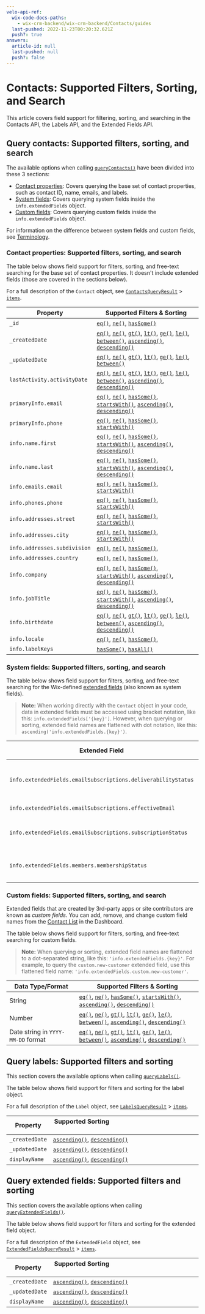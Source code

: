 ```yaml
---
velo-api-ref:
  wix-code-docs-paths:
    - wix-crm-backend/wix-crm-backend/Contacts/guides
  last-pushed: 2022-11-23T00:20:32.621Z
  push?: true
answers:
  article-id: null
  last-pushed: null
  push?: false
---
```


# Contacts: Supported Filters, Sorting, and Search

This article covers field support for filtering, sorting, and searching
in the Contacts API, the Labels API, and the Extended Fields API.

## Query contacts: Supported filters, sorting, and search

The available options when calling 
[`queryContacts()`](wix-crm-backend/contacts/querycontacts)
have been divided into these 3 sections:

- [Contact properties](#contact-properties-supported-filters,-sorting,-and-search):
  Covers querying the base set of contact properties,
  such as contact ID, name, emails, and labels.
- [System fields](#system-fields-supported-filters,-sorting,-and-search):
  Covers querying system fields inside the `info.extendedFields` object.
- [Custom fields](#custom-fields-supported-filters,-sorting,-and-search):
  Covers querying custom fields inside the `info.extendedFields` object.

For information on the difference between system fields and custom fields,
see [Terminology](contacts/introduction#terminology).

### Contact properties: Supported filters, sorting, and search

The table below shows field support for filters, sorting,
and free-text searching
for the base set of contact properties.
It doesn't include extended fields (those are covered in the sections below).

For a full description of the `Contact` object, see
[`ContactsQueryResult`](wix-crm-backend/contacts/contactsqueryresult) >
[`items`](wix-crm-backend/contacts/contactsqueryresult/items).

| Property                     | Supported Filters & Sorting                                                                                                                                                                                                                                                                                                                                                                                                                                                                                                                                                                        |
| ---------------------------- | -------------------------------------------------------------------------------------------------------------------------------------------------------------------------------------------------------------------------------------------------------------------------------------------------------------------------------------------------------------------------------------------------------------------------------------------------------------------------------------------------------------------------------------------------------------------------------------------------- |
| `_id`                        | [`eq()`](wix-crm-backend/contacts/contactsquerybuilder/eq), [`ne()`](wix-crm-backend/contacts/contactsquerybuilder/ne), [`hasSome()`](wix-crm-backend/contacts/contactsquerybuilder/hassome)                                                                                                                                                                                                                                                                                                                                                                                                       |
| `_createdDate`               | [`eq()`](wix-crm-backend/contacts/contactsquerybuilder/eq), [`ne()`](wix-crm-backend/contacts/contactsquerybuilder/ne), [`gt()`](wix-crm-backend/contacts/contactsquerybuilder/gt), [`lt()`](wix-crm-backend/contacts/contactsquerybuilder/lt), [`ge()`](wix-crm-backend/contacts/contactsquerybuilder/ge), [`le()`](wix-crm-backend/contacts/contactsquerybuilder/le), [`between()`](wix-crm-backend/contacts/contactsquerybuilder/between), [`ascending()`](wix-crm-backend/contacts/contactsquerybuilder/ascending), [`descending()`](wix-crm-backend/contacts/contactsquerybuilder/descending) |
| `_updatedDate`               | [`eq()`](wix-crm-backend/contacts/contactsquerybuilder/eq), [`ne()`](wix-crm-backend/contacts/contactsquerybuilder/ne), [`gt()`](wix-crm-backend/contacts/contactsquerybuilder/gt), [`lt()`](wix-crm-backend/contacts/contactsquerybuilder/lt), [`ge()`](wix-crm-backend/contacts/contactsquerybuilder/ge), [`le()`](wix-crm-backend/contacts/contactsquerybuilder/le), [`between()`](wix-crm-backend/contacts/contactsquerybuilder/between)                                                                                                                                                       |
| `lastActivity.activityDate`  | [`eq()`](wix-crm-backend/contacts/contactsquerybuilder/eq), [`ne()`](wix-crm-backend/contacts/contactsquerybuilder/ne), [`gt()`](wix-crm-backend/contacts/contactsquerybuilder/gt), [`lt()`](wix-crm-backend/contacts/contactsquerybuilder/lt), [`ge()`](wix-crm-backend/contacts/contactsquerybuilder/ge), [`le()`](wix-crm-backend/contacts/contactsquerybuilder/le), [`between()`](wix-crm-backend/contacts/contactsquerybuilder/between), [`ascending()`](wix-crm-backend/contacts/contactsquerybuilder/ascending), [`descending()`](wix-crm-backend/contacts/contactsquerybuilder/descending) |
| `primaryInfo.email`          | [`eq()`](wix-crm-backend/contacts/contactsquerybuilder/eq), [`ne()`](wix-crm-backend/contacts/contactsquerybuilder/ne), [`hasSome()`](wix-crm-backend/contacts/contactsquerybuilder/hassome), [`startsWith()`](wix-crm-backend/contacts/contactsquerybuilder/startswith), [`ascending()`](wix-crm-backend/contacts/contactsquerybuilder/ascending), [`descending()`](wix-crm-backend/contacts/contactsquerybuilder/descending)                                                                                                                                                                     |
| `primaryInfo.phone`          | [`eq()`](wix-crm-backend/contacts/contactsquerybuilder/eq), [`ne()`](wix-crm-backend/contacts/contactsquerybuilder/ne), [`hasSome()`](wix-crm-backend/contacts/contactsquerybuilder/hassome), [`startsWith()`](wix-crm-backend/contacts/contactsquerybuilder/startswith)                                                                                                                                                                                                                                                                                                                           |
| `info.name.first`            | [`eq()`](wix-crm-backend/contacts/contactsquerybuilder/eq), [`ne()`](wix-crm-backend/contacts/contactsquerybuilder/ne), [`hasSome()`](wix-crm-backend/contacts/contactsquerybuilder/hassome), [`startsWith()`](wix-crm-backend/contacts/contactsquerybuilder/startswith), [`ascending()`](wix-crm-backend/contacts/contactsquerybuilder/ascending), [`descending()`](wix-crm-backend/contacts/contactsquerybuilder/descending)                                                                                                                                                                     |
| `info.name.last`             | [`eq()`](wix-crm-backend/contacts/contactsquerybuilder/eq), [`ne()`](wix-crm-backend/contacts/contactsquerybuilder/ne), [`hasSome()`](wix-crm-backend/contacts/contactsquerybuilder/hassome), [`startsWith()`](wix-crm-backend/contacts/contactsquerybuilder/startswith), [`ascending()`](wix-crm-backend/contacts/contactsquerybuilder/ascending), [`descending()`](wix-crm-backend/contacts/contactsquerybuilder/descending)                                                                                                                                                                     |
| `info.emails.email`          | [`eq()`](wix-crm-backend/contacts/contactsquerybuilder/eq), [`ne()`](wix-crm-backend/contacts/contactsquerybuilder/ne), [`hasSome()`](wix-crm-backend/contacts/contactsquerybuilder/hassome), [`startsWith()`](wix-crm-backend/contacts/contactsquerybuilder/startswith)                                                                                                                                                                                                                                                                                                                           |
| `info.phones.phone`          | [`eq()`](wix-crm-backend/contacts/contactsquerybuilder/eq), [`ne()`](wix-crm-backend/contacts/contactsquerybuilder/ne), [`hasSome()`](wix-crm-backend/contacts/contactsquerybuilder/hassome), [`startsWith()`](wix-crm-backend/contacts/contactsquerybuilder/startswith)                                                                                                                                                                                                                                                                                                                           |
| `info.addresses.street`      | [`eq()`](wix-crm-backend/contacts/contactsquerybuilder/eq), [`ne()`](wix-crm-backend/contacts/contactsquerybuilder/ne), [`hasSome()`](wix-crm-backend/contacts/contactsquerybuilder/hassome), [`startsWith()`](wix-crm-backend/contacts/contactsquerybuilder/startswith)                                                                                                                                                                                                                                                                                                                           |
| `info.addresses.city`        | [`eq()`](wix-crm-backend/contacts/contactsquerybuilder/eq), [`ne()`](wix-crm-backend/contacts/contactsquerybuilder/ne), [`hasSome()`](wix-crm-backend/contacts/contactsquerybuilder/hassome), [`startsWith()`](wix-crm-backend/contacts/contactsquerybuilder/startswith)                                                                                                                                                                                                                                                                                                                           |
| `info.addresses.subdivision` | [`eq()`](wix-crm-backend/contacts/contactsquerybuilder/eq), [`ne()`](wix-crm-backend/contacts/contactsquerybuilder/ne), [`hasSome()`](wix-crm-backend/contacts/contactsquerybuilder/hassome),                                                                                                                                                                                                                                                                                                                                                                                                      |
| `info.addresses.country`     | [`eq()`](wix-crm-backend/contacts/contactsquerybuilder/eq), [`ne()`](wix-crm-backend/contacts/contactsquerybuilder/ne), [`hasSome()`](wix-crm-backend/contacts/contactsquerybuilder/hassome),                                                                                                                                                                                                                                                                                                                                                                                                      |
| `info.company`               | [`eq()`](wix-crm-backend/contacts/contactsquerybuilder/eq), [`ne()`](wix-crm-backend/contacts/contactsquerybuilder/ne), [`hasSome()`](wix-crm-backend/contacts/contactsquerybuilder/hassome), [`startsWith()`](wix-crm-backend/contacts/contactsquerybuilder/startswith), [`ascending()`](wix-crm-backend/contacts/contactsquerybuilder/ascending), [`descending()`](wix-crm-backend/contacts/contactsquerybuilder/descending)                                                                                                                                                                     |
| `info.jobTitle`              | [`eq()`](wix-crm-backend/contacts/contactsquerybuilder/eq), [`ne()`](wix-crm-backend/contacts/contactsquerybuilder/ne), [`hasSome()`](wix-crm-backend/contacts/contactsquerybuilder/hassome), [`startsWith()`](wix-crm-backend/contacts/contactsquerybuilder/startswith), [`ascending()`](wix-crm-backend/contacts/contactsquerybuilder/ascending), [`descending()`](wix-crm-backend/contacts/contactsquerybuilder/descending)                                                                                                                                                                     |
| `info.birthdate`             | [`eq()`](wix-crm-backend/contacts/contactsquerybuilder/eq), [`ne()`](wix-crm-backend/contacts/contactsquerybuilder/ne), [`gt()`](wix-crm-backend/contacts/contactsquerybuilder/gt), [`lt()`](wix-crm-backend/contacts/contactsquerybuilder/lt), [`ge()`](wix-crm-backend/contacts/contactsquerybuilder/ge), [`le()`](wix-crm-backend/contacts/contactsquerybuilder/le), [`between()`](wix-crm-backend/contacts/contactsquerybuilder/between), [`ascending()`](wix-crm-backend/contacts/contactsquerybuilder/ascending), [`descending()`](wix-crm-backend/contacts/contactsquerybuilder/descending) |
| `info.locale`                | [`eq()`](wix-crm-backend/contacts/contactsquerybuilder/eq), [`ne()`](wix-crm-backend/contacts/contactsquerybuilder/ne), [`hasSome()`](wix-crm-backend/contacts/contactsquerybuilder/hassome),                                                                                                                                                                                                                                                                                                                                                                                                      |
| `info.labelKeys`             | [`hasSome()`](wix-crm-backend/contacts/contactsquerybuilder/hassome), [`hasAll()`](wix-crm-backend/contacts/contactsquerybuilder/hasall)                                                                                                                                                                                                                                                                                                                                                                                                                                                           |

### System fields: Supported filters, sorting, and search

The table below shows field support for filters, sorting,
and free-text searching
for the Wix-defined
[extended fields](wix-crm-backend/contacts/introduction#about-extended-fields)
(also known as system fields).

> **Note:**
> When working directly with the `Contact` object in your code,
> data in extended fields must be accessed
> using bracket notation, like this:
> `info.extendedFields['{key}']`.
> However, when querying or sorting,
> extended field names are flattened with dot notation, like this:
> `ascending('info.extendedFields.{key}')`.

| Extended Field                                                | Supported Filters & Sorting                                                                                                                                                                              | Supported Values                                                       |
| ------------------------------------------------------------- | -------------------------------------------------------------------------------------------------------------------------------------------------------------------------------------------------------- | ---------------------------------------------------------------------- |
| `info.extendedFields.emailSubscriptions.deliverabilityStatus` | [`eq()`](wix-crm-backend/contacts/contactsquerybuilder/eq),[`ne()`](wix-crm-backend/contacts/contactsquerybuilder/ne),[`hasSome()`](wix-crm-backend/contacts/contactsquerybuilder/hassome)   | `"VALID"`, `"BOUNCED"`, `"SPAM_COMPLAINT"`, `"NOT_SET"`, `"INACTIVE"`. |
| `info.extendedFields.emailSubscriptions.effectiveEmail`       | [`ascending()`](wix-crm-backend/contacts/contactsquerybuilder/ascending), [`descending()`](wix-crm-backend/contacts/contactsquerybuilder/descending)                                             |                                                                        |
| `info.extendedFields.emailSubscriptions.subscriptionStatus`   | [`eq()`](wix-crm-backend/contacts/contactsquerybuilder/eq), [`ne()`](wix-crm-backend/contacts/contactsquerybuilder/ne), [`hasSome()`](wix-crm-backend/contacts/contactsquerybuilder/hassome) | `"SUBSCRIBED"`, `"UNSUBSCRIBED"`, `"NOT_SET"`, `"PENDING"`.            |
| `info.extendedFields.members.membershipStatus`                | [`eq()`](wix-crm-backend/contacts/contactsquerybuilder/eq), [`ne()`](wix-crm-backend/contacts/contactsquerybuilder/ne), [`hasSome()`](wix-crm-backend/contacts/contactsquerybuilder/hassome) | `"APPROVED"`, `"DENIED"`, `"PENDING"`, `"INACTIVE"`.                   |

### Custom fields: Supported filters, sorting, and search

Extended fields that are created by 3rd-party apps or site contributors
are known as _custom fields_.
You can add, remove, and change custom field names from the
[Contact List](https://www.wix.com/my-account/site-selector/?buttonText=Select%20Site&title=Select%20a%20Site&autoSelectOnSingleSite=true&actionUrl=https:%2F%2Fwww.wix.com%2Fdashboard%2F%7B%7BmetaSiteId%7D%7D%2Fcontacts)
in the Dashboard.

The table below shows field support for filters, sorting,
and free-text searching for custom fields.

> **Note:**
> When querying or sorting,
> extended field names are flattened to a dot-separated string, like this:
> `'info.extendedFields.{key}'`.
> For example, to query the `custom.new-customer` extended field,
> use this flattened field name:
> `'info.extendedFields.custom.new-customer'`.

| Data Type/Format                   | Supported Filters & Sorting                                                                                                                                                                                                                                                                                                                                                                                                                                                                                                                                                                        |
| ---------------------------------- | -------------------------------------------------------------------------------------------------------------------------------------------------------------------------------------------------------------------------------------------------------------------------------------------------------------------------------------------------------------------------------------------------------------------------------------------------------------------------------------------------------------------------------------------------------------------------------------------------- |
| String                             | [`eq()`](wix-crm-backend/contacts/contactsquerybuilder/eq), [`ne()`](wix-crm-backend/contacts/contactsquerybuilder/ne), [`hasSome()`](wix-crm-backend/contacts/contactsquerybuilder/hassome), [`startsWith()`](wix-crm-backend/contacts/contactsquerybuilder/startswith), [`ascending()`](wix-crm-backend/contacts/contactsquerybuilder/ascending), [`descending()`](wix-crm-backend/contacts/contactsquerybuilder/descending)                                                                                                                                                                     |
| Number                             | [`eq()`](wix-crm-backend/contacts/contactsquerybuilder/eq), [`ne()`](wix-crm-backend/contacts/contactsquerybuilder/ne), [`gt()`](wix-crm-backend/contacts/contactsquerybuilder/gt), [`lt()`](wix-crm-backend/contacts/contactsquerybuilder/lt), [`ge()`](wix-crm-backend/contacts/contactsquerybuilder/ge), [`le()`](wix-crm-backend/contacts/contactsquerybuilder/le), [`between()`](wix-crm-backend/contacts/contactsquerybuilder/between), [`ascending()`](wix-crm-backend/contacts/contactsquerybuilder/ascending), [`descending()`](wix-crm-backend/contacts/contactsquerybuilder/descending) |
| Date string in `YYYY-MM-DD` format | [`eq()`](wix-crm-backend/contacts/contactsquerybuilder/eq), [`ne()`](wix-crm-backend/contacts/contactsquerybuilder/ne), [`gt()`](wix-crm-backend/contacts/contactsquerybuilder/gt), [`lt()`](wix-crm-backend/contacts/contactsquerybuilder/lt), [`ge()`](wix-crm-backend/contacts/contactsquerybuilder/ge), [`le()`](wix-crm-backend/contacts/contactsquerybuilder/le), [`between()`](wix-crm-backend/contacts/contactsquerybuilder/between), [`ascending()`](wix-crm-backend/contacts/contactsquerybuilder/ascending), [`descending()`](wix-crm-backend/contacts/contactsquerybuilder/descending) |

## Query labels: Supported filters and sorting

This section covers the available options when calling
[`queryLabels()`](wix-crm-backend/contacts/querylabels).

The table below shows field support for filters and sorting
for the label object.

For a full description of the `Label` object, see
[`LabelsQueryResult`](wix-crm-backend/contacts/labelsqueryresult) >
[`items`](wix-crm-backend/contacts/labelsqueryresult/items).

| Property       | Supported Sorting &nbsp; &nbsp; &nbsp; &nbsp; &nbsp; &nbsp; &nbsp; &nbsp; &nbsp; &nbsp; &nbsp; &nbsp; &nbsp; &nbsp; &nbsp; &nbsp; &nbsp; &nbsp; &nbsp; &nbsp; &nbsp; &nbsp; &nbsp; &nbsp; &nbsp; &nbsp; &nbsp; &nbsp; &nbsp; &nbsp; |
| -------------- | ----------------------------------------------------------------------------------------------------------------------------------------------------------------------------------------------------------------------------------- |
| `_createdDate` | [`ascending()`](wix-crm-backend/contacts/labelsquerybuilder/ascending), [`descending()`](wix-crm-backend/contacts/labelsquerybuilder/descending)                                                                                    |
| `_updatedDate` | [`ascending()`](wix-crm-backend/contacts/labelsquerybuilder/ascending), [`descending()`](wix-crm-backend/contacts/labelsquerybuilder/descending)                                                                                    |
| `displayName`  | [`ascending()`](wix-crm-backend/contacts/labelsquerybuilder/ascending), [`descending()`](wix-crm-backend/contacts/labelsquerybuilder/descending)                                                                                    |

## Query extended fields: Supported filters and sorting

This section covers the available options when calling
[`queryExtendedFields()`](wix-crm-backend/contacts/queryextendedfields).

The table below shows field support for filters and sorting
for the extended field object.

For a full description of the `ExtendedField` object, see
[`ExtendedFieldsQueryResult`](wix-crm-backend/contacts/extendedfieldsqueryresult) >
[`items`](wix-crm-backend/contacts/extendedfieldsqueryresult/items).

| Property       | Supported Sorting &nbsp; &nbsp; &nbsp; &nbsp; &nbsp; &nbsp; &nbsp; &nbsp; &nbsp; &nbsp; &nbsp; &nbsp; &nbsp; &nbsp; &nbsp; &nbsp; &nbsp; &nbsp; &nbsp; &nbsp; &nbsp; &nbsp; &nbsp; &nbsp; &nbsp; &nbsp; &nbsp; &nbsp; &nbsp; &nbsp; |
| -------------- | ----------------------------------------------------------------------------------------------------------------------------------------------------------------------------------------------------------------------------------- |
| `_createdDate` | [`ascending()`](wix-crm-backend/contacts/extendedfieldsquerybuilder/ascending), [`descending()`](wix-crm-backend/contacts/extendedfieldsquerybuilder/descending)                                                                    |
| `_updatedDate` | [`ascending()`](wix-crm-backend/contacts/extendedfieldsquerybuilder/ascending), [`descending()`](wix-crm-backend/contacts/extendedfieldsquerybuilder/descending)                                                                    |
| `displayName`  | [`ascending()`](wix-crm-backend/contacts/extendedfieldsquerybuilder/ascending), [`descending()`](wix-crm-backend/contacts/extendedfieldsquerybuilder/descending)                                                                    |

